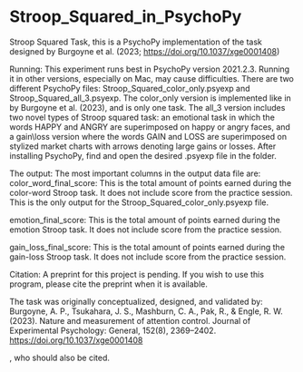 # Stroop_Squared_in_PsychoPy
Stroop Squared Task, this is a PsychoPy implementation of the task designed by Burgoyne et al. (2023; https://doi.org/10.1037/xge0001408)

Running:
This experiment runs best in PsychoPy version 2021.2.3. Running it in other versions, especially on Mac, may cause difficulties. 
There are two different PsychoPy files: Stroop_Squared_color_only.psyexp and Stroop_Squared_all_3.psyexp. 
The  color_only version is implemented like in by Burgoyne et al. (2023), and is only one task. 
The all_3 version includes two novel types of Stroop squared task: an emotional task in which the words HAPPY and ANGRY are 
superimposed on happy or angry faces, and a gain\loss version where the words GAIN and LOSS are superimposed on stylized market charts with arrows 
denoting large gains or losses. 
After installing PsychoPy, find and open the desired .psyexp file in the folder. 

The output:
The most important columns in the output data file are:
color_word_final_score: This is the total amount of points earned during the color-word Stroop task. 
It does not include score from the practice session. This is the only output for the Stroop_Squared_color_only.psyexp file. 


emotion_final_score: This is the total amount of points earned during the emotion Stroop task. It does not include score from the practice session.


gain_loss_final_score: This is the total amount of points earned during the gain-loss Stroop task. It does not include score from the practice session.

Citation:
A preprint for this project is pending. If you wish to use this program, please cite the preprint when it is available. 

The task was originally conceptualized, designed, and validated by: 
Burgoyne, A. P., Tsukahara, J. S., Mashburn, C. A., Pak, R., & Engle, R. W. (2023). 
Nature and measurement of attention control. 
Journal of Experimental Psychology: General, 152(8), 2369–2402. 
https://doi.org/10.1037/xge0001408

, who should also be cited. 
